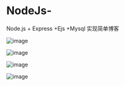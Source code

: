 # NodeJs-
Node.js + Express +Ejs +Mysql 实现简单博客



![image]("https://github.com/SpringLeee/NodeJsBlog/blob/master/Content/pics/N1.png")

![image]("https://github.com/SpringLeee/NodeJsBlog/blob/master/Content/pics/N2.png")

![image]("https://github.com/SpringLeee/NodeJsBlog/blob/master/Content/pics/N3.png")

![image]("https://github.com/SpringLeee/NodeJsBlog/blob/master/Content/pics/N4.png")